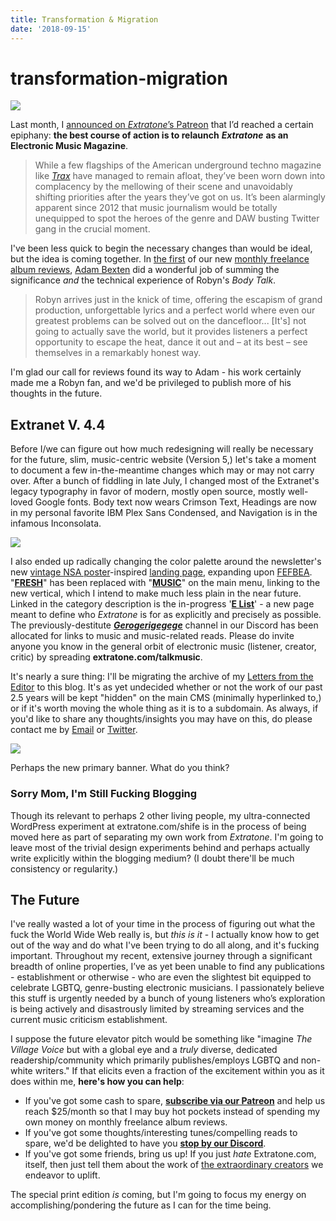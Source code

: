 ```yaml
---
title: Transformation & Migration
date: '2018-09-15'
---
```


# transformation-migration

![](https://github.com/extratone/bilge/tree/6ce08b82533ca408a1a719b789e3242835745aa0/Import/images/needleback.jpg)

Last month, I [announced on _Extratone_’s Patreon](https://www.patreon.com/posts/its-time-finally-20742136) that I’d reached a certain epiphany: **the best course of action is to relaunch** _**Extratone**_ **as an Electronic Music Magazine**.

> While a few flagships of the American underground techno magazine like [_Trax_](http://en.traxmag.com/) have managed to remain afloat, they’ve been worn down into complacency by the mellowing of their scene and unavoidably shifting priorities after the years they’ve got on us. It’s been alarmingly apparent since 2012 that music journalism would be totally unequipped to spot the heroes of the genre and DAW busting Twitter gang in the crucial moment.

I've been less quick to begin the necessary changes than would be ideal, but the idea is coming together. In [the first](http://bit.ly/robynbodytalk/) of our new [monthly freelance album reviews](https://www.patreon.com/posts/review-album-for-20048419), [Adam Bexten](https://twitter.com/adambexten) did a wonderful job of summing the significance _and_ the technical experience of Robyn's _Body Talk_.

> Robyn arrives just in the knick of time, offering the escapism of grand production, unforgettable lyrics and a perfect world where even our greatest problems can be solved out on the dancefloor... \[It's\] not going to actually save the world, but it provides listeners a perfect opportunity to escape the heat, dance it out and – at its best – see themselves in a remarkably honest way.

I'm glad our call for reviews found its way to Adam - his work certainly made me a Robyn fan, and we'd be privileged to publish more of his thoughts in the future.

## Extranet V. 4.4

Before I/we can figure out how much redesigning will really be necessary for the future, slim, music-centric website \(Version 5,\) let's take a moment to document a few in-the-meantime changes which may or may not carry over. After a bunch of fiddling in late July, I changed most of the Extranet's legacy typography in favor of modern, mostly open source, mostly well-loved Google fonts. Body text now wears Crimson Text, Headings are now in my personal favorite IBM Plex Sans Condensed, and Navigation is in the infamous Inconsolata.

![](https://github.com/extratone/bilge/tree/6ce08b82533ca408a1a719b789e3242835745aa0/Import/images/shush.png)

I also ended up radically changing the color palette around the newsletter's new [vintage NSA poster](http://asphaltapostle.tumblr.com/post/174997630021/nsas-security-posters-from-the-1950s-and-60s)-inspired [landing page](http://extratone.com/email), expanding upon [FEFBEA](https://www.color-hex.com/color/fefbea). "[**FRESH**](http://extratone.com/fresh)" has been replaced with "[**MUSIC**](http://extratone.com/music)" on the main menu, linking to the new vertical, which I intend to make much less plain in the near future. Linked in the category description is the in-progress '[**E List**](http://extratone.com/musicians)' - a new page meant to define who _Extratone_ is for as explicitly and precisely as possible. The previously-destitute [_**Gerogerigegege**_](http://bit.ly/gerogerigegege) channel in our Discord has been allocated for links to music and music-related reads. Please do invite anyone you know in the general orbit of electronic music \(listener, creator, critic\) by spreading **extratone.com/talkmusic**.

It's nearly a sure thing: I'll be migrating the archive of my [Letters from the Editor](http://extratone.com/freq) to this blog. It's as yet undecided whether or not the work of our past 2.5 years will be kept "hidden" on the main CMS \(minimally hyperlinked to,\) or if it's worth moving the whole thing as it is to a subdomain. As always, if you'd like to share any thoughts/insights you may have on this, do please contact me by [Email](mailto:davidblue@extratone.com) or [Twitter](http://twitter.com/ficklecrux).

![](https://github.com/extratone/bilge/tree/6ce08b82533ca408a1a719b789e3242835745aa0/Import/images/pinkbanner.png)

Perhaps the new primary banner. What do you think?

### Sorry Mom, I'm Still Fucking Blogging

Though its relevant to perhaps 2 other living people, my ultra-connected WordPress experiment at extratone.com/shife is in the process of being moved here as part of separating my own work from _Extratone_. I'm going to leave most of the trivial design experiments behind and perhaps actually write explicitly within the blogging medium? \(I doubt there'll be much consistency or regularity.\)

## The Future

I've really wasted a lot of your time in the process of figuring out what the fuck the World Wide Web really is, but _this is it_ - I actually know how to get out of the way and do what I've been trying to do all along, and it's fucking important. Throughout my recent, extensive journey through a significant breadth of online properties, I’ve as yet been unable to find any publications - establishment or otherwise - who are even the slightest bit equipped to celebrate LGBTQ, genre-busting electronic musicians. I passionately believe this stuff is urgently needed by a bunch of young listeners who’s exploration is being actively and disastrously limited by streaming services and the current music criticism establishment.

I suppose the future elevator pitch would be something like "imagine _The Village Voice_ but with a global eye and a _truly_ diverse, dedicated readership/community which primarily publishes/employs LGBTQ and non-white writers." If that elicits even a fraction of the excitement within you as it does within me, **here's how you can help**:

* If you've got some cash to spare, [**subscribe via our Patreon**](http://extratone.com/subscribe) and help us reach $25/month so that I may buy hot pockets instead of spending my own money on monthly freelance album reviews.
* If you've got some thoughts/interesting tunes/compelling reads to spare, we'd be delighted to have you [**stop by our Discord**](http://bit.ly/holeguest).
* If you've got some friends, bring us up! If you just _hate_ Extratone.com, itself, then just tell them about the work of [the extraordinary creators](http://extratone.com/musicians) we endeavor to uplift.

The special print edition _is_ coming, but I'm going to focus my energy on accomplishing/pondering the future as I can for the time being.

